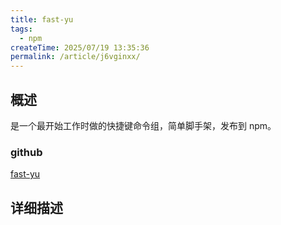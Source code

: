 ```yaml
---
title: fast-yu
tags:
  - npm
createTime: 2025/07/19 13:35:36
permalink: /article/j6vginxx/
---
```


## 概述

是一个最开始工作时做的快捷键命令组，简单脚手架，发布到 npm。

### github

[fast-yu](https://github.com/huyunan/fast-yu)

## 详细描述

<CustomComponent />

